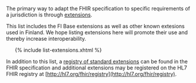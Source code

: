 The primary way to adapt the FHIR specification to specific requirements of a jurisdiction is
through [extensions](http://hl7.org/fhir/R4/extensibility.html).

This list includes the FI Base extensions as well as other known extesions used in Finland. We hope
listing extensions here will promote their use and thereby increase interoperability.

<ul>
{% include list-extensions.xhtml %}
</ul>

In addition to this list, a
[registry of standard extensions](http://hl7.org/fhir/R4/extensibility-registry.html) can
be found in the FHIR specification and additional extensions may be registered on the HL7 FHIR
registry at [http://hl7.org/fhir/registry](http://hl7.org/fhir/registry).

